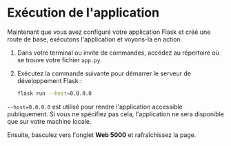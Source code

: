 # Exécution de l'application

Maintenant que vous avez configuré votre application Flask et créé une route de base, exécutons l'application et voyons-la en action.

1. Dans votre terminal ou invite de commandes, accédez au répertoire où se trouve votre fichier `app.py`.
2. Exécutez la commande suivante pour démarrer le serveur de développement Flask :

   ```bash
   flask run --host=0.0.0.0
   ```

`--host=0.0.0.0` est utilisé pour rendre l'application accessible publiquement. Si vous ne spécifiez pas cela, l'application ne sera disponible que sur votre machine locale.

Ensuite, basculez vers l'onglet **Web 5000** et rafraîchissez la page.

